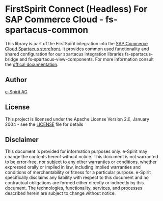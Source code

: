 ﻿# FirstSpirit Connect (Headless) For SAP Commerce Cloud - fs-spartacus-common

This library is part of the FirstSpirit integration into the [SAP Commerce Cloud Spartacus storefront](https://github.com/SAP/spartacus).
It provides common used functionality and shared configuration for our spartacus integration libraries fs-spartacus-bridge and fs-spartacus-view-components.
For more information consult the [offical documentation](https://docs.e-spirit.com/ecom/fsconnect-sap-headless/FS_Connect_SAP_hl_Documentation_EN.html).

## Author

[e-Spirit AG](https://www.e-spirit.com)

## License

This project is licensed under the Apache License Version 2.0, January 2004 - see the [LICENSE](LICENSE) file for details

## Disclaimer
This document is provided for information purposes only. e-Spirit may change the contents hereof without notice. This document is not warranted to be error-free, nor subject to any other warranties or conditions, whether expressed orally or implied in law, including implied warranties and conditions of merchantability or fitness for a particular purpose. e-Spirit specifically disclaims any liability with respect to this document and no contractual obligations are formed either directly or indirectly by this document. The technologies, functionality, services, and processes described herein are subject to change without notice.
